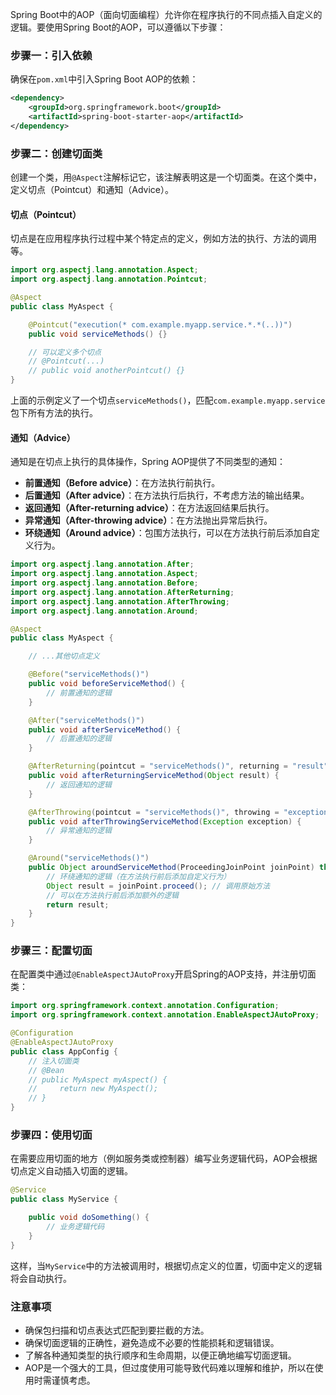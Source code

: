 Spring Boot中的AOP（面向切面编程）允许你在程序执行的不同点插入自定义的逻辑。要使用Spring Boot的AOP，可以遵循以下步骤：

### 步骤一：引入依赖

确保在`pom.xml`中引入Spring Boot AOP的依赖：

```xml
<dependency>
    <groupId>org.springframework.boot</groupId>
    <artifactId>spring-boot-starter-aop</artifactId>
</dependency>
```

### 步骤二：创建切面类

创建一个类，用`@Aspect`注解标记它，该注解表明这是一个切面类。在这个类中，定义切点（Pointcut）和通知（Advice）。

#### 切点（Pointcut）

切点是在应用程序执行过程中某个特定点的定义，例如方法的执行、方法的调用等。

```java
import org.aspectj.lang.annotation.Aspect;
import org.aspectj.lang.annotation.Pointcut;

@Aspect
public class MyAspect {

    @Pointcut("execution(* com.example.myapp.service.*.*(..))")
    public void serviceMethods() {}

    // 可以定义多个切点
    // @Pointcut(...)
    // public void anotherPointcut() {}
}
```

上面的示例定义了一个切点`serviceMethods()`，匹配`com.example.myapp.service`包下所有方法的执行。

#### 通知（Advice）

通知是在切点上执行的具体操作，Spring AOP提供了不同类型的通知：
- **前置通知（Before advice）**：在方法执行前执行。
- **后置通知（After advice）**：在方法执行后执行，不考虑方法的输出结果。
- **返回通知（After-returning advice）**：在方法返回结果后执行。
- **异常通知（After-throwing advice）**：在方法抛出异常后执行。
- **环绕通知（Around advice）**：包围方法执行，可以在方法执行前后添加自定义行为。

```java
import org.aspectj.lang.annotation.After;
import org.aspectj.lang.annotation.Aspect;
import org.aspectj.lang.annotation.Before;
import org.aspectj.lang.annotation.AfterReturning;
import org.aspectj.lang.annotation.AfterThrowing;
import org.aspectj.lang.annotation.Around;

@Aspect
public class MyAspect {

    // ...其他切点定义

    @Before("serviceMethods()")
    public void beforeServiceMethod() {
        // 前置通知的逻辑
    }

    @After("serviceMethods()")
    public void afterServiceMethod() {
        // 后置通知的逻辑
    }

    @AfterReturning(pointcut = "serviceMethods()", returning = "result")
    public void afterReturningServiceMethod(Object result) {
        // 返回通知的逻辑
    }

    @AfterThrowing(pointcut = "serviceMethods()", throwing = "exception")
    public void afterThrowingServiceMethod(Exception exception) {
        // 异常通知的逻辑
    }

    @Around("serviceMethods()")
    public Object aroundServiceMethod(ProceedingJoinPoint joinPoint) throws Throwable {
        // 环绕通知的逻辑（在方法执行前后添加自定义行为）
        Object result = joinPoint.proceed(); // 调用原始方法
        // 可以在方法执行前后添加额外的逻辑
        return result;
    }
}
```

### 步骤三：配置切面

在配置类中通过`@EnableAspectJAutoProxy`开启Spring的AOP支持，并注册切面类：

```java
import org.springframework.context.annotation.Configuration;
import org.springframework.context.annotation.EnableAspectJAutoProxy;

@Configuration
@EnableAspectJAutoProxy
public class AppConfig {
    // 注入切面类
    // @Bean
    // public MyAspect myAspect() {
    //     return new MyAspect();
    // }
}
```

### 步骤四：使用切面

在需要应用切面的地方（例如服务类或控制器）编写业务逻辑代码，AOP会根据切点定义自动插入切面的逻辑。

```java
@Service
public class MyService {

    public void doSomething() {
        // 业务逻辑代码
    }
}
```

这样，当`MyService`中的方法被调用时，根据切点定义的位置，切面中定义的逻辑将会自动执行。

### 注意事项
- 确保包扫描和切点表达式匹配到要拦截的方法。
- 确保切面逻辑的正确性，避免造成不必要的性能损耗和逻辑错误。
- 了解各种通知类型的执行顺序和生命周期，以便正确地编写切面逻辑。
- AOP是一个强大的工具，但过度使用可能导致代码难以理解和维护，所以在使用时需谨慎考虑。